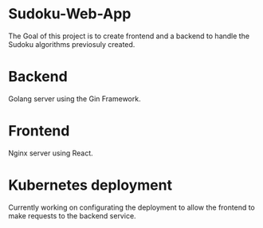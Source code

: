 # Sudoku-Web-App

The Goal of this project is to create frontend and a backend to handle the Sudoku algorithms previosuly created.

# Backend
Golang server using the Gin Framework.

# Frontend
Nginx server using React.

# Kubernetes deployment
Currently working on configurating the deployment to allow the frontend to make requests to the backend service.
